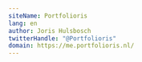 ```yaml
---
siteName: Portfolioris
lang: en
author: Joris Hulsbosch
twitterHandle: "@Portfolioris"
domain: https://me.portfolioris.nl/
---
```

